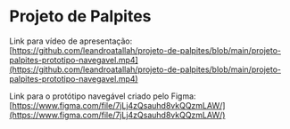 # Projeto de Palpites

Link para vídeo de apresentação: [https://github.com/leandroatallah/projeto-de-palpites/blob/main/projeto-palpites-prototipo-navegavel.mp4](https://github.com/leandroatallah/projeto-de-palpites/blob/main/projeto-palpites-prototipo-navegavel.mp4)

Link para o protótipo navegável criado pelo Figma: [https://www.figma.com/file/7jLj4zQsauhd8vkQQzmLAW/](https://www.figma.com/file/7jLj4zQsauhd8vkQQzmLAW/)
